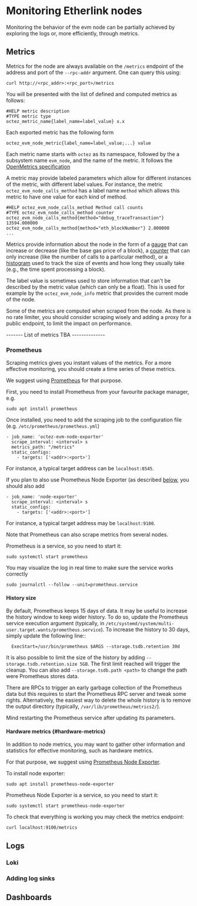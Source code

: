 # Monitoring Etherlink nodes

Monitoring the behavior of the evm node can be partially achieved by exploring the logs or, more efficiently, through metrics.

## Metrics

Metrics for the node are always available on the ``/metrics`` endpoint of the address and port of the ``--rpc-addr`` argument. One can query this using:

```
curl http://<rpc_addr>:<rpc_port>/metrics
```

You will be presented with the list of defined and computed metrics as follows:

```
#HELP metric description
#TYPE metric type
octez_metric_name{label_name=label_value} x.x
```

Each exported metric has the following form

```
octez_evm_node_metric{label_name=label_value;...} value
```

Each metric name starts with ``octez`` as its namespace, followed by the a subsystem name ``evm_node``, and the name of the metric.
It follows the [OpenMetrics specification](https://openmetrics.io/)

A metric may provide labeled parameters which allow for different instances of the metric, with different label values.
For instance, the metric ``octez_evm_node_calls_method`` has a label name ``method`` which allows this metric to have one value for each kind of method.

```
#HELP octez_evm_node_calls_method Method call counts
#TYPE octez_evm_node_calls_method counter
octez_evm_node_calls_method{method="debug_traceTransaction"} 13594.000000
octez_evm_node_calls_method{method="eth_blockNumber"} 2.000000
...
```

Metrics provide information about the node in the form of a [gauge](https://github.com/OpenObservability/OpenMetrics/blob/main/specification/OpenMetrics.md#gauge) that can increase or decrease (like the base gas price of a block),
a [counter](https://github.com/OpenObservability/OpenMetrics/blob/main/specification/OpenMetrics.md#counter) that can only increase (like the number of calls to a particular method),
or a [histogram](https://github.com/OpenObservability/OpenMetrics/blob/main/specification/OpenMetrics.md#histogram) used to track the size of events and how long they usually take (e.g., the time spent processing a block).


The label value is sometimes used to store information that can't be described by the metric value (which can only be a float). This is used for example by the ``octez_evm_node_info`` metric that provides the current mode of the node.

   Some of the metrics are computed when scraped from the node. As there is no rate limiter, you should consider scraping wisely and adding a proxy for a public endpoint, to limit the impact on performance.


   ------- List of metrics TBA --------------

### Prometheus

Scraping metrics gives you instant values of the metrics. For a more effective monitoring, you should create a time series of these metrics.

We suggest using [Prometheus](https://prometheus.io/) for that purpose.

First, you need to install Prometheus from your favourite package manager, e.g.

```
sudo apt install prometheus
```

Once installed, you need to add the scraping job to the configuration file (e.g. ``/etc/prometheus/prometheus.yml``)

```
- job_name: 'octez-evm-node-exporter'
  scrape_interval: <interval> s
  metrics_path: "/metrics"
  static_configs:
    - targets: ['<addr>:<port>']
```

For instance, a typical target address can be ``localhost:8545``.

If you plan to also use Prometheus Node Exporter (as described [below](#hardware-metrics), you should also add

```
- job_name: 'node-exporter'
  scrape_interval: <interval> s
  static_configs:
    - targets: ['<addr>:<port>']
```

For instance, a typical target address may be ``localhost:9100``.

Note that Prometheus can also scrape metrics from several nodes.

Prometheus is a service, so you need to start it:

```
sudo systemctl start prometheus
```

You may visualize the log in real time to make sure the service works correctly

```
sudo journalctl --follow --unit=prometheus.service
```

#### History size

By default, Prometheus keeps 15 days of data. It may be useful to increase the history window to keep wider history. To do so, update the Prometheus service execution argument (typically, in ``/etc/systemd/system/multi-user.target.wants/prometheus.service``).
To increase the history to 30 days, simply update the following line::
```
  ExecStart=/usr/bin/prometheus $ARGS --storage.tsdb.retention 30d
```
It is also possible to limit the size of the history by adding ``--storage.tsdb.retention.size 5GB``. The first limit reached will trigger the cleanup.
You can also add ``--storage.tsdb.path <path>`` to change the path were Prometheus stores data.

There are RPCs to trigger an early garbage collection of the Prometheus data but this requires to start the Prometheus RPC server and tweak some rights. Alternatively, the easiest way to delete the whole history is to remove the output directory (typically, ``/var/lib/prometheus/metrics2/``).

Mind restarting the Prometheus service after updating its parameters.

#### Hardware metrics {#hardware-metrics}

In addition to node metrics, you may want to gather other information and statistics for effective monitoring, such as hardware metrics.

For that purpose, we suggest using [Prometheus Node Exporter](https://github.com/prometheus/node_exporter).

To install node exporter:

```
sudo apt install prometheus-node-exporter
```

Prometheus Node Exporter is a service, so you need to start it:

```
sudo systemctl start prometheus-node-exporter
```

To check that everything is working you may check the metrics endpoint:

```
curl localhost:9100/metrics
```

## Logs
### Loki
### Adding log sinks
## Dashboards
